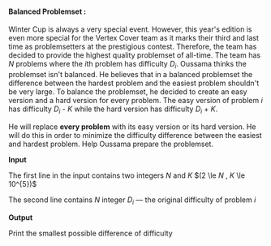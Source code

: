 #### Balanced Problemset :

Winter Cup is always a very special event. However, this year's edition is even more special for the Vertex Cover team as it marks their third and last time as problemsetters at the prestigious contest. Therefore, the team has decided to provide the highest quality problemset of all-time. The team has $N$ problems where the $i$th problem has difficulty $D_{i}$. Oussama thinks the problemset isn't balanced. He believes that in a balanced problemset the difference between the hardest problem and the easiest problem shouldn't be very large. To balance the problemset, he decided to create an easy version and a hard version for every problem. The easy version of problem $i$ has difficulty $D_{i}$ - $K$ while the hard version has difficulty $D_{i}$ + $K$.

He will replace **every problem** with its easy version or its hard version. He will do this in order to minimize the difficulty difference between the easiest and hardest problem.
Help Oussama prepare the problemset.

**Input**

The first line in the input contains two integers $N$ and $K$  $(2 \le  $N$ , $K$  \le 10^{5})$

The second line contains $N$ integer $D_{i}$ — the original difficulty of problem $i$

**Output**

Print the smallest possible difference of difficulty